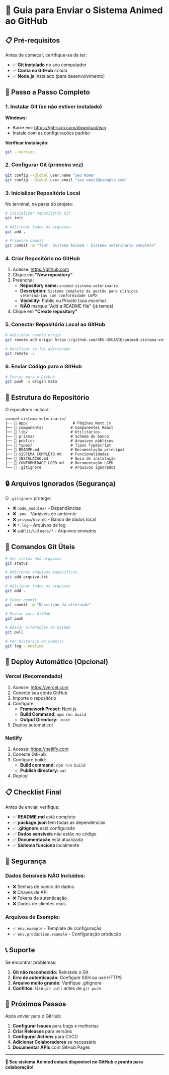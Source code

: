 # 🚀 Guia para Enviar o Sistema Animed ao GitHub

## 📋 Pré-requisitos

Antes de começar, certifique-se de ter:

- ✅ **Git instalado** no seu computador
- ✅ **Conta no GitHub** criada
- ✅ **Node.js** instalado (para desenvolvimento)

## 🔧 Passo a Passo Completo

### 1. **Instalar Git (se não estiver instalado)**

**Windows:**
- Baixe em: https://git-scm.com/download/win
- Instale com as configurações padrão

**Verificar instalação:**
```bash
git --version
```

### 2. **Configurar Git (primeira vez)**

```bash
git config --global user.name "Seu Nome"
git config --global user.email "seu.email@exemplo.com"
```

### 3. **Inicializar Repositório Local**

No terminal, na pasta do projeto:

```bash
# Inicializar repositório Git
git init

# Adicionar todos os arquivos
git add .

# Primeiro commit
git commit -m "feat: Sistema Animed - Sistema veterinário completo"
```

### 4. **Criar Repositório no GitHub**

1. Acesse: https://github.com
2. Clique em **"New repository"**
3. Preencha:
   - **Repository name:** `animed-sistema-veterinario`
   - **Description:** `Sistema completo de gestão para clínicas veterinárias com conformidade LGPD`
   - **Visibility:** Public ou Private (sua escolha)
   - **NÃO** marque "Add a README file" (já temos)
4. Clique em **"Create repository"**

### 5. **Conectar Repositório Local ao GitHub**

```bash
# Adicionar remote origin
git remote add origin https://github.com/SEU-USUARIO/animed-sistema-veterinario.git

# Verificar se foi adicionado
git remote -v
```

### 6. **Enviar Código para o GitHub**

```bash
# Enviar para o GitHub
git push -u origin main
```

## 📁 **Estrutura do Repositório**

O repositório incluirá:

```
animed-sistema-veterinario/
├── 📁 app/                    # Páginas Next.js
├── 📁 components/            # Componentes React
├── 📁 lib/                   # Utilitários
├── 📁 prisma/                # Schema do banco
├── 📁 public/                # Arquivos públicos
├── 📁 types/                 # Tipos TypeScript
├── 📄 README.md              # Documentação principal
├── 📄 SISTEMA_COMPLETO.md    # Funcionalidades
├── 📄 INSTALACAO.md          # Guia de instalação
├── 📄 CONFORMIDADE_LGPD.md   # Documentação LGPD
└── 📄 .gitignore             # Arquivos ignorados
```

## 🔒 **Arquivos Ignorados (Segurança)**

O `.gitignore` protege:
- ❌ `node_modules/` - Dependências
- ❌ `.env` - Variáveis de ambiente
- ❌ `prisma/dev.db` - Banco de dados local
- ❌ `*.log` - Arquivos de log
- ❌ `public/uploads/*` - Arquivos enviados

## 📝 **Comandos Git Úteis**

```bash
# Ver status dos arquivos
git status

# Adicionar arquivos específicos
git add arquivo.txt

# Adicionar todos os arquivos
git add .

# Fazer commit
git commit -m "Descrição da alteração"

# Enviar para GitHub
git push

# Baixar alterações do GitHub
git pull

# Ver histórico de commits
git log --oneline
```

## 🚀 **Deploy Automático (Opcional)**

### **Vercel (Recomendado)**

1. Acesse: https://vercel.com
2. Conecte sua conta GitHub
3. Importe o repositório
4. Configure:
   - **Framework Preset:** Next.js
   - **Build Command:** `npm run build`
   - **Output Directory:** `.next`
5. Deploy automático!

### **Netlify**

1. Acesse: https://netlify.com
2. Conecte GitHub
3. Configure build:
   - **Build command:** `npm run build`
   - **Publish directory:** `out`
4. Deploy!

## 📋 **Checklist Final**

Antes de enviar, verifique:

- ✅ **README.md** está completo
- ✅ **package.json** tem todas as dependências
- ✅ **.gitignore** está configurado
- ✅ **Dados sensíveis** não estão no código
- ✅ **Documentação** está atualizada
- ✅ **Sistema funciona** localmente

## 🔐 **Segurança**

### **Dados Sensíveis NÃO Incluídos:**
- ❌ Senhas de banco de dados
- ❌ Chaves de API
- ❌ Tokens de autenticação
- ❌ Dados de clientes reais

### **Arquivos de Exemplo:**
- ✅ `env.example` - Template de configuração
- ✅ `env.production.example` - Configuração produção

## 📞 **Suporte**

Se encontrar problemas:

1. **Git não reconhecido:** Reinstale o Git
2. **Erro de autenticação:** Configure SSH ou use HTTPS
3. **Arquivo muito grande:** Verifique .gitignore
4. **Conflitos:** Use `git pull` antes de `git push`

## 🎯 **Próximos Passos**

Após enviar para o GitHub:

1. **Configurar Issues** para bugs e melhorias
2. **Criar Releases** para versões
3. **Configurar Actions** para CI/CD
4. **Adicionar Colaboradores** se necessário
5. **Documentar APIs** com GitHub Pages

---

**🚀 Seu sistema Animed estará disponível no GitHub e pronto para colaboração!**
